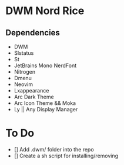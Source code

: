 # DWM Nord Rice
## Dependencies
  * DWM
  * Slstatus
  * St
  * JetBrains Mono NerdFont
  * Nitrogen 
  * Dmenu
  * Neovim
  * Lxappearance
  * Arc Dark Theme
  * Arc Icon Theme && Moka
  * Ly || Any Display Manager

# To Do 
* [] Add .dwm/ folder into the repo
* [] Create a sh script for installing/removing
